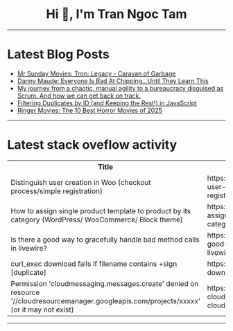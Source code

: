 <h1 align="center">Hi 👋, I'm Tran Ngoc Tam</h1>

---

# Latest Blog Posts 
<!-- BLOG-POST-LIST:START -->
- [Mr Sunday Movies: Tron: Legacy - Caravan of Garbage](https://dev.to/popcorn_movies/mr-sunday-movies-tron-legacy-caravan-of-garbage-a67)
- [Danny Maude: Everyone Is Bad At Chipping...Until They Learn This](https://dev.to/youtube_golf/danny-maude-everyone-is-bad-at-chippinguntil-they-learn-this-174h)
- [My journey from a chaotic, manual agility to a bureaucracy disguised as Scrum. And how we can get back on track.](https://dev.to/emilioacevedodev/my-journey-from-a-chaotic-manual-agility-to-a-bureaucracy-disguised-as-scrum-and-how-we-can-get-1h8h)
- [Filtering Duplicates by ID &lpar;and Keeping the Rest!&rpar; in JavaScript](https://dev.to/philrez/filtering-duplicates-by-id-and-keeping-the-rest-in-javascript-26gf)
- [Ringer Movies: The 10 Best Horror Movies of 2025](https://dev.to/popcorn_movies/ringer-movies-the-10-best-horror-movies-of-2025-3f2f)
<!-- BLOG-POST-LIST:END -->

---

# Latest stack oveflow activity
<table>
  <tr><th>Title</th><th>Link</th></tr>
  <!-- STACKOVERFLOW:START --><tr><td>Distinguish user creation in Woo &lpar;checkout process/simple registration&rpar;</td><td>https://stackoverflow.com/questions/79795356/distinguish-user-creation-in-woo-checkout-process-simple-registration</td></tr><tr><td>How to assign single product template to product by its category &lpar;WordPress/ WooCommerce/ Block theme&rpar;</td><td>https://stackoverflow.com/questions/79795207/how-to-assign-single-product-template-to-product-by-its-category-wordpress-woo</td></tr><tr><td>Is there a good way to gracefully handle bad method calls in livewire?</td><td>https://stackoverflow.com/questions/79795008/is-there-a-good-way-to-gracefully-handle-bad-method-calls-in-livewire</td></tr><tr><td>curl_exec download fails if filename contains +sign [duplicate]</td><td>https://stackoverflow.com/questions/79794967/curl-exec-download-fails-if-filename-contains-sign</td></tr><tr><td>Permission &#39;cloudmessaging.messages.create&#39; denied on resource &#39;//cloudresourcemanager.googleapis.com/projects/xxxxx&#39; &lpar;or it may not exist&rpar;</td><td>https://stackoverflow.com/questions/79794877/permission-cloudmessaging-messages-create-denied-on-resource-cloudresourcem</td></tr><!-- STACKOVERFLOW:END -->
</table>

---


